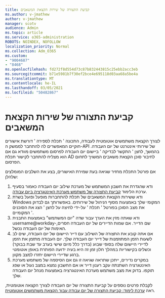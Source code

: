 ```yaml
---
title: קביעת התצורה של שירות הקצאת המשאבים
ms.author: v-jmathew
author: v-jmathew
manager: scotv
audience: Admin
ms.topic: article
ms.service: o365-administration
ROBOTS: NOINDEX, NOFOLLOW
localization_priority: Normal
ms.collection: Adm_O365
ms.custom:
- "9004687"
- "8468"
ms.openlocfilehash: fd272f8d554d73c87b832443815c25ebb2acc3eb
ms.sourcegitcommit: b71e5981b7f30ef2bce4e695118d03aa68a5be4a
ms.translationtype: MT
ms.contentlocale: he-IL
ms.lasthandoff: 03/05/2021
ms.locfileid: "50482867"
---
```

# <a name="configuring-the-provision-service"></a>קביעת התצורה של שירות הקצאת המשאבים

לצורך הקצאת משתמשים אוטומטית לעבודה, התכונה ' תכלת לספירה ' דורשת אישורים חוקיים המאפשרים לה להתחבר לממשק ה-API של שירותי אינטרנט של יום העבודה. בהמשך, לחצן ' התקשר לבדיקה ' ביישום יום העבודה לפרסום משתמשים מוודא גם אם הוא מצליח להתחבר לקישור תכלת AD לחיבור סוכן הקצאת משאבים המשויך לתחום הפרסום.

אם פורטל התכלת מחזיר שגיאה בעת שמירת האישורים, בצע את השלבים המומלצים שלהלן:

1. ודא שהגדרת את חשבון המשתמש של מערכת שילוב יום העבודה כאמור בסעיף ערכת הלימוד [קביעת התצורה של משתמש מערכת האינטגרציה ביום עבודה](https://docs.microsoft.com/azure/active-directory/saas-apps/workday-inbound-tutorial).
2. ודא ששירות הקצאת המשאבים של תכלת להתחברות מופעל ופועל בשרת Windows המקומי שלך באמצעות מסוף הניהול של שירותים. באפשרותך גם לבדוק את מצב הסוכן בפורטל ' תכלת ' על-ידי לחיצה על לחצן ' הצג את הסוכנים המקומיים '.
3. ודא שאתה מזין את הערך עבור שדה "יום המשתמש" באמצעות התבנית username@workday-שם הדייר. אם שמות הדיירים של יום העבודה חסרים, האימות של יום העבודה נכשל.
4. אם אתה קובע את התצורה של השילוב עם דייר היישום של יום העבודה, שים לב לשעות הזמן המתוזמנות של דייר יום העבודה שלך. יום העבודה מתזמן את הזמן לדיירי היישום שלה בסופי שבוע (בדרך כלל מיום שישי בערב עד שבת בבוקר) וכשלים בקישוריות במהלך חלון זמן זה היא בעיה ידועה הפותרת באופן אוטומטי ברגע שדיירי היישום יחזרו למצב מקוון.
5. במקרים נדירים, ייתכן שתראה שגיאה זו גם אם הסיסמה של משתמש מערכת האינטגרציה השתנתה עקב רענון דייר או אם החשבון נמצא במצב נעול או שפג תוקפו. בדוק את מצב משתמש מערכת האינטגרציה באמצעות מנהל יום העבודה שלך.

לקבלת פרטים נוספים על קביעת התצורה של יום העבודה לצורך הקצאה אוטומטית, ראה [ערכת לימוד: קביעת התצורה של יום עבודה עבור הקצאת משתמשים אוטומטית](https://docs.microsoft.com/azure/active-directory/saas-apps/workday-inbound-tutorial).
